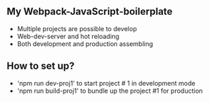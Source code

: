 ## My Webpack-JavaScript-boilerplate

- Multiple projects are possible to develop
- Web-dev-server and hot reloading
- Both development and production assembling


## How to set up?

- 'npm run dev-proj1' to start project # 1 in development mode
- 'npm run build-proj1' to bundle up the project #1 for production
